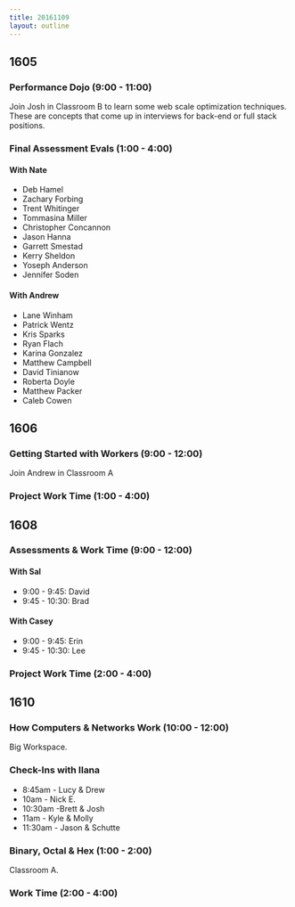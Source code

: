 ```yaml
---
title: 20161109
layout: outline
---
```


## 1605

### Performance Dojo (9:00 - 11:00)

Join Josh in Classroom B to learn some web scale optimization techniques. These are concepts that come up in interviews for back-end or full stack positions.

### Final Assessment Evals (1:00 - 4:00)

#### With Nate

- Deb Hamel
- Zachary Forbing
- Trent Whitinger
- Tommasina Miller
- Christopher Concannon
- Jason Hanna
- Garrett Smestad
- Kerry Sheldon
- Yoseph Anderson
- Jennifer Soden

#### With Andrew

- Lane Winham
- Patrick Wentz
- Kris Sparks
- Ryan Flach
- Karina Gonzalez
- Matthew Campbell
- David Tinianow
- Roberta Doyle
- Matthew Packer
- Caleb Cowen


## 1606

### Getting Started with Workers (9:00 - 12:00)

Join Andrew in Classroom A

### Project Work Time (1:00 - 4:00)


## 1608

### Assessments & Work Time (9:00 - 12:00)

#### With Sal

* 9:00 - 9:45: David
* 9:45 - 10:30: Brad

#### With Casey

* 9:00 - 9:45: Erin
* 9:45 - 10:30: Lee

### Project Work Time (2:00 - 4:00)


## 1610

### How Computers & Networks Work (10:00 - 12:00)

Big Workspace.

### Check-Ins with Ilana

* 8:45am - Lucy & Drew
* 10am - Nick E.
* 10:30am -Brett & Josh
* 11am - Kyle & Molly
* 11:30am - Jason & Schutte

### Binary, Octal & Hex (1:00 - 2:00)

Classroom A.

### Work Time (2:00 - 4:00)

